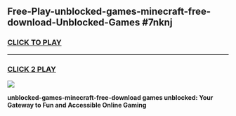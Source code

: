 
## Free-Play-unblocked-games-minecraft-free-download-Unblocked-Games #7nknj
<h3>
<a href="https://news.freeplayer.one?title=unblocked-games-minecraft-free-download&ref=8M">CLICK TO PLAY</a></h3>
<hr>

<h3>
<a href="https://news.freeplayer.one?title=unblocked-games-minecraft-free-download&ref=8M">CLICK 2 PLAY</a>
  
</h3>

<a href="https://news.freeplayer.one?title=unblocked-games-minecraft-free-download&ref=8M"><img src="https://clearcache.store/games.png"></a>


**unblocked-games-minecraft-free-download games unblocked: Your Gateway to Fun and Accessible Online Gaming**
